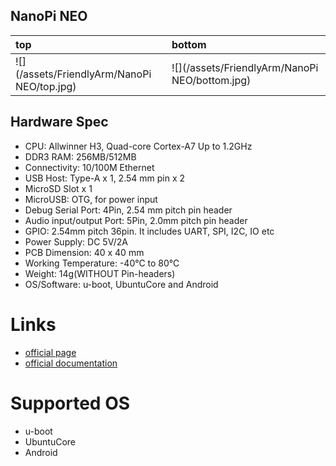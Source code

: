 ## NanoPi NEO

| top | bottom |
| :--- | :--- |
| ![](/assets/FriendlyArm/NanoPi NEO/top.jpg) | ![](/assets/FriendlyArm/NanoPi NEO/bottom.jpg) |

## Hardware Spec

* CPU: Allwinner H3, Quad-core Cortex-A7 Up to 1.2GHz
* DDR3 RAM: 256MB/512MB
* Connectivity: 10/100M Ethernet
* USB Host: Type-A x 1, 2.54 mm pin x 2
* MicroSD Slot x 1
* MicroUSB: OTG, for power input
* Debug Serial Port: 4Pin, 2.54 mm pitch pin header
* Audio input/output Port: 5Pin, 2.0mm pitch pin header
* GPIO: 2.54mm pitch 36pin. It includes UART, SPI, I2C, IO etc
* Power Supply: DC 5V/2A
* PCB Dimension: 40 x 40 mm
* Working Temperature: -40℃ to 80℃
* Weight: 14g\(WITHOUT Pin-headers\)
* OS/Software: u-boot, UbuntuCore and Android 

# Links

* [official page](http://www.friendlyarm.com/index.php?route=product/product&path=69&product_id=132)
* [official documentation](http://wiki.friendlyarm.com/wiki/index.php/NanoPi_NEO)

# Supported OS

* u-boot
* UbuntuCore
* Android



